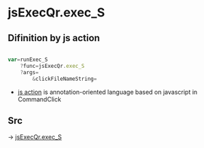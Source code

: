 # jsExecQr.exec_S

## Difinition by js action

```js.js

var=runExec_S
	?func=jsExecQr.exec_S
	?args=
		&clickFileNameString=
```

- [js action]() is annotation-oriented language based on javascript in CommandClick

## Src

-> [jsExecQr.exec_S](https://github.com/puutaro/CommandClick/blob/master/app/src/main/java/com/puutaro/commandclick/fragment_lib/terminal_fragment/js_interface/qr/JsExecQr.kt#L25)



